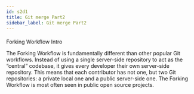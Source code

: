 ```yaml
---
id: s2d1
title: Git merge Part2
sidebar_label: Git merge Part2
---
```


####
Forking Workflow Intro


The Forking Workflow is fundamentally different than other popular Git workflows.
Instead of using a single server-side repository to act as the “central” codebase, it gives every developer their own server-side repository.
This means that each contributor has not one, but two Git repositories: a private local one and a public server-side one.
The Forking Workflow is most often seen in public open source projects.
